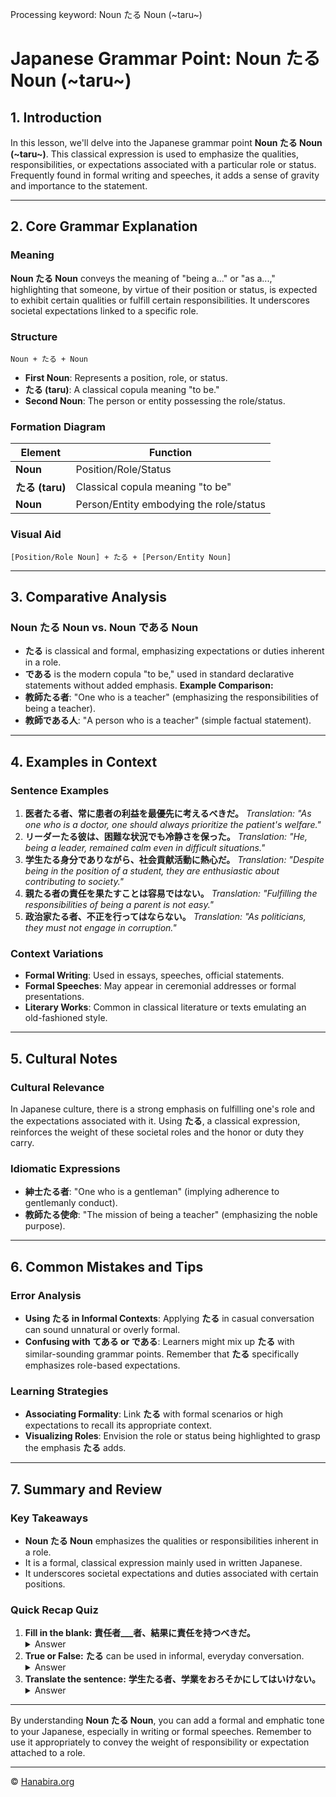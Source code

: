 Processing keyword: Noun たる Noun (~taru~)
# Japanese Grammar Point: Noun たる Noun (~taru~)

## 1. Introduction
In this lesson, we'll delve into the Japanese grammar point **Noun たる Noun (~taru~)**. This classical expression is used to emphasize the qualities, responsibilities, or expectations associated with a particular role or status. Frequently found in formal writing and speeches, it adds a sense of gravity and importance to the statement.

---
## 2. Core Grammar Explanation
### Meaning
**Noun たる Noun** conveys the meaning of "being a..." or "as a...," highlighting that someone, by virtue of their position or status, is expected to exhibit certain qualities or fulfill certain responsibilities. It underscores societal expectations linked to a specific role.
### Structure
```
Noun + たる + Noun
```
- **First Noun**: Represents a position, role, or status.
- **たる (taru)**: A classical copula meaning "to be."
- **Second Noun**: The person or entity possessing the role/status.
### Formation Diagram
| Element        | Function                                     |
|----------------|----------------------------------------------|
| **Noun**       | Position/Role/Status                         |
| **たる (taru)** | Classical copula meaning "to be"             |
| **Noun**       | Person/Entity embodying the role/status      |
### Visual Aid
```
[Position/Role Noun] + たる + [Person/Entity Noun]
```
---
## 3. Comparative Analysis
### Noun たる Noun vs. Noun である Noun
- **たる** is classical and formal, emphasizing expectations or duties inherent in a role.
- **である** is the modern copula "to be," used in standard declarative statements without added emphasis.
**Example Comparison:**
- **教師たる者**: "One who is a teacher" (emphasizing the responsibilities of being a teacher).
- **教師である人**: "A person who is a teacher" (simple factual statement).
---
## 4. Examples in Context
### Sentence Examples
1. **医者たる者、常に患者の利益を最優先に考えるべきだ。**
   *Translation: "As one who is a doctor, one should always prioritize the patient's welfare."*
2. **リーダーたる彼は、困難な状況でも冷静さを保った。**
   *Translation: "He, being a leader, remained calm even in difficult situations."*
3. **学生たる身分でありながら、社会貢献活動に熱心だ。**
   *Translation: "Despite being in the position of a student, they are enthusiastic about contributing to society."*
4. **親たる者の責任を果たすことは容易ではない。**
   *Translation: "Fulfilling the responsibilities of being a parent is not easy."*
5. **政治家たる者、不正を行ってはならない。**
   *Translation: "As politicians, they must not engage in corruption."*
### Context Variations
- **Formal Writing**: Used in essays, speeches, official statements.
- **Formal Speeches**: May appear in ceremonial addresses or formal presentations.
- **Literary Works**: Common in classical literature or texts emulating an old-fashioned style.
---
## 5. Cultural Notes
### Cultural Relevance
In Japanese culture, there is a strong emphasis on fulfilling one's role and the expectations associated with it. Using **たる**, a classical expression, reinforces the weight of these societal roles and the honor or duty they carry.
### Idiomatic Expressions
- **紳士たる者**: "One who is a gentleman" (implying adherence to gentlemanly conduct).
- **教師たる使命**: "The mission of being a teacher" (emphasizing the noble purpose).
---
## 6. Common Mistakes and Tips
### Error Analysis
- **Using たる in Informal Contexts**: Applying **たる** in casual conversation can sound unnatural or overly formal.
- **Confusing with てある or である**: Learners might mix up **たる** with similar-sounding grammar points. Remember that **たる** specifically emphasizes role-based expectations.
### Learning Strategies
- **Associating Formality**: Link **たる** with formal scenarios or high expectations to recall its appropriate context.
- **Visualizing Roles**: Envision the role or status being highlighted to grasp the emphasis **たる** adds.
---
## 7. Summary and Review
### Key Takeaways
- **Noun たる Noun** emphasizes the qualities or responsibilities inherent in a role.
- It is a formal, classical expression mainly used in written Japanese.
- It underscores societal expectations and duties associated with certain positions.
### Quick Recap Quiz
1. **Fill in the blank:**
   **責任者___者、結果に責任を持つべきだ。**
   <details><summary>Answer</summary>たる</details>
2. **True or False:**
   **たる** can be used in informal, everyday conversation.
   <details><summary>Answer</summary>False</details>
3. **Translate the sentence:**
   **学生たる者、学業をおろそかにしてはいけない。**
   <details><summary>Answer</summary>"As students, one must not neglect their studies."</details>
---
By understanding **Noun たる Noun**, you can add a formal and emphatic tone to your Japanese, especially in writing or formal speeches. Remember to use it appropriately to convey the weight of responsibility or expectation attached to a role.


---

© [Hanabira.org](https://hanabira.org)
